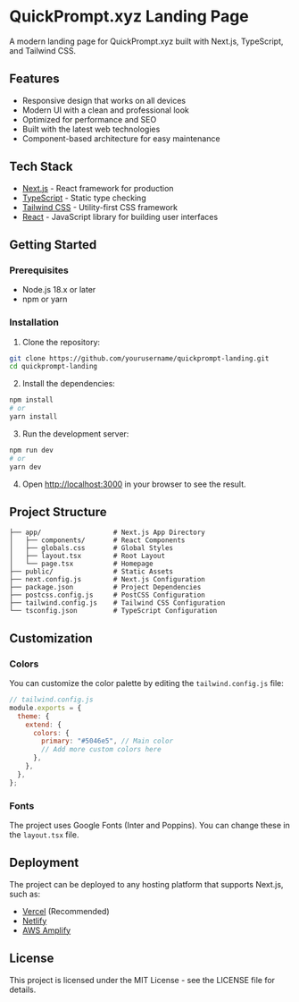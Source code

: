 # QuickPrompt.xyz Landing Page

A modern landing page for QuickPrompt.xyz built with Next.js, TypeScript, and Tailwind CSS.

## Features

- Responsive design that works on all devices
- Modern UI with a clean and professional look
- Optimized for performance and SEO
- Built with the latest web technologies
- Component-based architecture for easy maintenance

## Tech Stack

- [Next.js](https://nextjs.org/) - React framework for production
- [TypeScript](https://www.typescriptlang.org/) - Static type checking
- [Tailwind CSS](https://tailwindcss.com/) - Utility-first CSS framework
- [React](https://reactjs.org/) - JavaScript library for building user interfaces

## Getting Started

### Prerequisites

- Node.js 18.x or later
- npm or yarn

### Installation

1. Clone the repository:

```bash
git clone https://github.com/yourusername/quickprompt-landing.git
cd quickprompt-landing
```

2. Install the dependencies:

```bash
npm install
# or
yarn install
```

3. Run the development server:

```bash
npm run dev
# or
yarn dev
```

4. Open [http://localhost:3000](http://localhost:3000) in your browser to see the result.

## Project Structure

```
├── app/                  # Next.js App Directory
│   ├── components/       # React Components
│   ├── globals.css       # Global Styles
│   ├── layout.tsx        # Root Layout
│   └── page.tsx          # Homepage
├── public/               # Static Assets
├── next.config.js        # Next.js Configuration
├── package.json          # Project Dependencies
├── postcss.config.js     # PostCSS Configuration
├── tailwind.config.js    # Tailwind CSS Configuration
└── tsconfig.json         # TypeScript Configuration
```

## Customization

### Colors

You can customize the color palette by editing the `tailwind.config.js` file:

```js
// tailwind.config.js
module.exports = {
  theme: {
    extend: {
      colors: {
        primary: "#5046e5", // Main color
        // Add more custom colors here
      },
    },
  },
};
```

### Fonts

The project uses Google Fonts (Inter and Poppins). You can change these in the `layout.tsx` file.

## Deployment

The project can be deployed to any hosting platform that supports Next.js, such as:

- [Vercel](https://vercel.com/) (Recommended)
- [Netlify](https://www.netlify.com/)
- [AWS Amplify](https://aws.amazon.com/amplify/)

## License

This project is licensed under the MIT License - see the LICENSE file for details. 